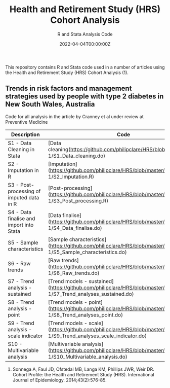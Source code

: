 ﻿---
title: 'Health and Retirement Study (HRS) Cohort Analysis'
subtitle: 'R and Stata Analysis Code'
summary: R and Stata Analysis Code
authors:
- admin
tags:
- Loneliness
- Population survey
- Cohort study
categories: []
date: "2022-04-04T00:00:00Z"
lastmod: "2022-04-04T00:00:00Z"
featured: false
draft: false
image:
  placement: 2
  caption: ""
  focal_point: ""
  preview_only: false
projects:
- HRS
---

This repository contains R and Stata code used in a number of articles using the Health and Retirement Study (HRS) Cohort Analysis (1).

## Trends in risk factors and management strategies used by people with type 2 diabetes in New South Wales, Australia
Code for all analysis in the article by Cranney et al under review at Preventive Medicine

| Description | Code |
| --- | --- |
| S1 - Data Cleaning in Stata | [Data cleaning(https://github.com/philipclare/HRS/blob/master/Paper 1/S1_Data_cleaning.do) |
| S2 - Imputation in R | [Imputation](https://github.com/philipclare/HRS/blob/master/Paper 1/S2_Imputation.R) |
| S3 - Post-processing of imputed data in R | [Post-processing](https://github.com/philipclare/HRS/blob/master/Paper 1/S3_Post_processing.R) |
| S4 - Data finalise and import into Stata | [Data finalise](https://github.com/philipclare/HRS/blob/master/Paper 1/S4_Data_finalise.do) |
| S5 - Sample characteristics | [Sample characteristics](https://github.com/philipclare/HRS/blob/master/Paper 1/S5_Sample_characteristics.do) |
| S6 - Raw trends | [Raw trends](https://github.com/philipclare/HRS/blob/master/Paper 1/S6_Raw_trends.do) |
| S7 - Trend analysis - sustained | [Trend models - sustained](https://github.com/philipclare/HRS/blob/master/Paper 1/S7_Trend_analyses_sustained.do) |
| S8 - Trend analysis - point | [Trend models - point](https://github.com/philipclare/HRS/blob/master/Paper 1/S8_Trend_analyses_point.do) |
| S9 - Trend analysis - scale indicator | [Trend models - scale](https://github.com/philipclare/HRS/blob/master/Paper 1/S9_Trend_analyses_scale_indicator.do) |
| S10 - Multivariable analysis | [Multivariable analysis](https://github.com/philipclare/HRS/blob/master/Paper 1/S10_Multivariable_analysis.do) |

1. Sonnega A, Faul JD, Ofstedal MB, Langa KM, Phillips JWR, Weir DR. Cohort Profile: the Health and Retirement Study (HRS). International Journal of Epidemiology. 2014;43(2):576-85.
